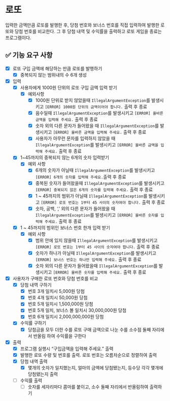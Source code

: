 # 로또
입력한 금액만큼 로또를 발행한 후, 당첨 번호와 보너스 번호를 직접 입력하여 발행한 로또와 당첨 번호를 비교한다. 그 후 당첨 내역 및 수익률을 출력하고 로또 게임을 종료는 프로그램이다.

## ✅ 기능 요구 사항

- [x]  로또 구입 금액에 해당하는 만큼 로또를 발행하기
    - [x]  중복되지 않는 범위내의 수 6개 생성
- [x]  입력
    - [x]  사용자에게 1000원 단위의 로또 구입 금액 입력 받기
        - [x]  예외사항
            - [x]  1000원 단위로 받지 않았을때 `IllegalArgumentException`를 발생시키고 `[ERROR] 1000원 단위의 금액이어야 합니다.` 출력 후 종료
            - [x]  음수일때 `IllegalArgumentException`를 발생시키고 `[ERROR] 올바른 금액을 입력해 주세요.` 출력 후 종료
            - [x]  숫자 외의 다른 문자가 들어왔을 때 `IllegalArgumentException`를 발생시키고 `[ERROR] 올바른 금액을 입력해 주세요.` 출력 후 종료
            - [x]  사용자가 아무런 문자를 입력하지 않았을 때 `IllegalArgumentException`를 발생시키고 `[ERROR] 올바른 금액을 입력해 주세요.` 출력 후 종료
    - [x]  1~45까지의 중복되지 않는 6개의 숫자 입력받기
        - [x]  예외 사항
            - [x]  6개의 숫자가 아닐때 `IllegalArgumentException`를 발생시키고 `[ERROR] 6개의 숫자를 입력해 주세요.`출력 후 종료
            - [x]  중복된 숫자가 들어왔을때 `IllegalArgumentException`를 발생시키고 `[ERROR] 중복되지 않은 6개의 숫자를 입력해 주세요.` 출력 후 종료
            - [x]  1 ~ 45까지의 범위가 아닐때 `IllegalArgumentException`를 발생시키고 `[ERROR] 로또 번호는 1부터 45 사이의 숫자여야 합니다.` 출력 후 종료
            - [x]  숫자, 공백, ‘,’ 외의 다른 문자가 들어왔을 때 `IllegalArgumentException`를 발생시키고 `[ERROR] 올바른 숫자를 입력해 주세요.` 출력 후 종료
    - [x]  1 ~ 45까지의 범위인 보너스 번호 한개 입력 받기
        - [x]  예외 사항
            - [x]  범위 안에 있지 않을때 `IllegalArgumentException`를 발생시키고 `[ERROR] 로또 번호는 1부터 45 사이의 숫자여야 합니다.` 출력 후 종료
            - [x]  숫자가 하나가 아닐때 `IllegalArgumentException`를 발생시키고 `[ERROR] 보너스 번호는 하나만 입력해 주세요.` 출력 후 종료
            - [x]  숫자 외의 다른 문자가 들어왔을때 `IllegalArgumentException`를 발생시키고 `[ERROR] 올바른 숫자를 입력해 주세요.` 출력 후 종료
- [x]  사용자가 구매한 로또 번호와 당첨 번호를 비교
    - [x]  당첨 내역 구하기
        - [x]  번호 3개 일치시 5,000원 당첨
        - [x]  번호 4개 일치시 50,000원 당첨
        - [x]  번호 5개 일치시 1,500,000원 당첨
        - [x]  번호 5개 일치, 보너스 볼 일치시 30,000,000원 당첨
        - [x]  번호 6개 일치시 2,000,000,000원 당첨
    - [x]  수익률 구하기
        - [x]  당첨금을 모두 더한 수를 로또 구매 금액으로 나눈 수를 소수점 둘째 자리에서 반올림 하여 수익률을 구한다
- [x]  출력
    - [x]  프로그램 실행시 “구입금액을 입력해 주세요.” 출력
    - [x]  발행한 로또 수량 및 번호를 출력. 로또 번호는 오름차순으로 정렬하여 출력
    - [x]  당첨 내역 출력
        - [x]  몇개의 숫자가 일치했는지, 얼마의 금액에 당첨됐는지, 등수당 각각 몇개에 당첨됐는지 출력
    - [ ]  수익률 출력
        - [ ] 숫자를 세자리마다 콤마를 붙이고, 소수 둘째 자리에서 반올림하여 출력하기